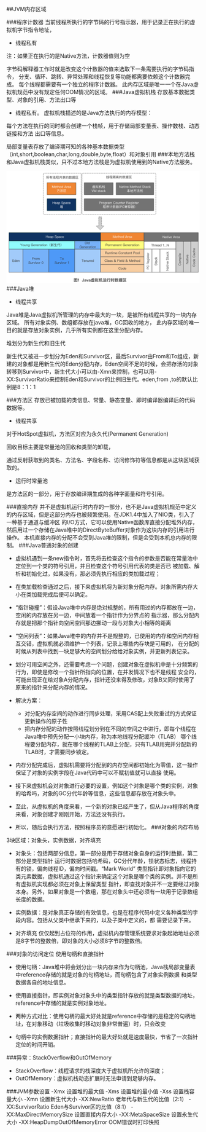##JVM内存区域

###程序计数器
当前线程所执行的字节码的行号指示器，用于记录正在执行的虚拟机字节指令地址，

- 线程私有

注：如果正在执行的是Native方法，计数器值则为空

字节码解释器工作时就是改变这个计数器的值来选取下一条需要执行的字节码指令，
分支、循环、跳转、异常处理和线程恢复等功能都需要依赖这个计数器完成。
每个线程都需要有一个独立的程序计数器。
此内存区域是唯一一个在Java虚拟机规范中没有规定任何OOM情况的区域。
###Java虚拟机栈
存放基本数据类型、对象的引用、方法出口等

- 线程私有。
虚拟机栈描述的是Java方法执行的内存模型：

每个方法在执行的同时都会创建一个栈帧，用于存储局部变量表、操作数栈、动态链接和方法
出口等信息。

局部变量表存放了编译期可知的各种基本数据类型（int,short,boolean,char,long,double,byte,float）和对象引用
###本地方法栈
和Java虚拟机栈类似，只不过本地方法栈是为虚拟机使用到的Native方法服务。

![图示](JVM运行时数据区.png)
###Java堆
- 线程共享

Java堆是Java虚拟机所管理的内存中最大的一块，是被所有线程共享的一块内存区域。
所有对象实例、数组都存放在java堆，GC回收的地方，
此内存区域的唯一目的就是存放对象实例，几乎所有实例都在这里分配内存。

堆划分为新生代和旧生代

新生代又被进一步划分为Eden和Survivor区，最后Survivor由From和To组成，新建的对象都是用新生代的Eden分配内存，Eden空间不足的时候，会把存活的对象转移到Survivor中，新生代大小可以由-Xmn来控制，也可以用-XX:SurvivorRatio来控制Eden和Survivor的比例旧生代。eden,from ,to的默认比例是8：1：1

###方法区
存放已被加载的类信息、常量、静态变量、即时编译器编译后的代码数据等。

- 线程共享

对于HotSpot虚拟机，方法区对应为永久代(Permanent Generation)

回收目标主要是常量池的回收和类型的卸载，

通过反射获取到的类名、方法名、字段名称、访问修饰符等信息都是从这块区域获取的。

* 运行时常量池

是方法区的一部分，用于存放编译期生成的各种字面量和符号引用。

###直接内存
并不是虚拟机运行时内存的一部分，也不是Java虚拟机规范中定义的内存区域，但是这部分内存也被频繁使用。在JDK1.4中加入了NIO类，引入了一种基于通道与缓冲区
的I/O方式，它可以使用Native函数库直接分配堆外内存，然后用过一个存储在Java堆中的DirectByteBuffer对象作为这块内存的引用进行
操作。
本机直接内存的分配不会受到Java堆的限制，但是会受到本机总内存的限制。
###Java普通对象的创建
- 虚拟机遇到一条new指令时，首先将去检查这个指令的参数是否能在常量池中定位到一个类的符号引用，并且检查这个符号引用代表的类是否已
被加载、解析和初始化过，如果没有，那必须先执行相应的类加载过程；

- 在类加载检查通过之后，接下来虚拟机将为新对象分配内存。对象所需内存大小在类加载完成后便可以确定。
- “指针碰撞”：假设Java堆中内存是绝对规整的，所有用过的内存都放在一边，空闲的内存放在另一边，中间放着一个指针作为分界点的
指示器，那么分配内存就是把那个指针向空闲空间那边挪动一段与对象大小相等的距离
- “空闲列表”：如果Java堆中的内存并不是规整的，已使用的内存和空闲内存相互交错，虚拟机就必须维护一个列表，记录上哪些内存块是可用的，
在分配的时候从列表中找到一块足够大的空间划分给给对象实例，并更新列表记录。
- 划分可用空间之外，还需要考虑一个问题，创建对象在虚拟机中是十分频繁的行为，即使是修改一个指针所指向的位置，在并发情况下也不是线程
安全的，可能出现正在给对象A分配内存，指针还没来得及修改，对象B又同时使用了原来的指针来分配内存的情况。
- 解决方案：
    * 对分配内存空间的动作进行同步处理，采用CAS配上失败重试的方式保证更新操作的原子性
    * 把内存分配的动作按照线程划分到在不同的空间之中进行，即每个线程在Java堆中预先分配一小块内存，称为本地线程分配缓冲（TLAB）
    哪个线程要分配内存，就在哪个线程的TLAB上分配，只有TLAB用完并分配新的TLAB时，才需要同步锁定。
- 内存分配完成后，虚拟机需要将分配到的内存空间都初始化为零值，这一操作保证了对象的实例字段在Java代码中可以不赋初值就可以直接
使用。
- 接下来虚拟机会对对象进行必要的设置，例如这个对象是哪个类的实例，对象的哈希吗，对象的GC分代年龄等信息，这些信息都存放在对象头中。
- 至此，从虚拟机的角度来看，一个新的对象已经产生了，但从Java程序的角度来看，对象创建才刚刚开始，<init>方法还没有执行。
- 所以，随后会执行<init>方法，按照程序员的意愿进行初始化。
###对象的内存布局

3块区域：对象头，实例数据，对齐填充

* 对象头：包括两部分信息，第一部分是用于存储对象自身的运行时数据，第二部分是类型指针
运行时数据包括哈希码，GC分代年龄，锁状态标志，线程持有的锁，偏向线程ID，偏向时间戳。“Mark World”
类型指针即对象指向它的类元素数据，虚拟机通过这个指针来确定这个对象是哪个类的实例。并不是所有虚拟机实现都必须在对象上保留类型
指针，即查找对象并不一定要经过对象本身。另外，如果对象是一个数组，那在对象头中还必须有一块用于记录数组长度的数据。

* 实例数据：是对象真正存储的有效信息，也是在程序代码中定义各种类型的字段内容。包括从父类中继承下来的，以及子类中定义的，都
需要记录下来。

* 对齐填充
仅仅起到占位符的作用，虚拟机内存管理系统要求对象起始地址必须是8字节的整数倍，即对象的大小必须8字节的整数倍。

###对象的访问定位
使用句柄和直接指针

- 使用句柄：Java堆中将会划分出一块内存来作为句柄池，Java栈局部变量表中reference存储的就是对象的句柄地址，而句柄包含了对象实例数据
和类型数据各自的地址信息。

- 使用直接指针，即实例对象对象头中的类型指针存放的就是类型数据的地址，reference中存储的就是实例对象地址。

- 两种方式对比：使用句柄的最大好处就是reference中存储的是稳定的句柄地址，在对象移动（垃圾收集时移动对象非常普遍）时，只会改变

- 句柄中的实例数据指针；直接指针的最大好处就是速度最快，节省了一次指针定位的时间开销。

###异常：StackOverflow和OutOfMemory
- StackOverflow：线程请求的栈深度大于虚拟机所允许的深度；
- OutOfMemory：虚拟机栈动态扩展时无法申请到足够内存。

###JVM参数设置
    -Xmx 设置堆的最大值
    -Xms 设置堆的最小值
    -Xss 设置栈容量大小
    -Xmn 设置新生代大小
    -XX:NewRatio 老年代与新生代的比值（2:1）
    -XX:SurvivorRatio Eden与Survivor区的比值（8:1）
    -XX:MaxDirectMemorySize 设置直接内存大小
    -XX:MetaSpaceSize 设置永生代大小
    -XX:HeapDumpOutOfMemoryError OOM错误时打印快照
 